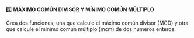 3️⃣ **MÁXIMO COMÚN DIVISOR Y MÍNIMO COMÚN MÚLTIPLO**

Crea dos funciones, una que calcule el máximo común divisor (MCD) y otra que calcule el mínimo común múltiplo (mcm) de dos números enteros.
